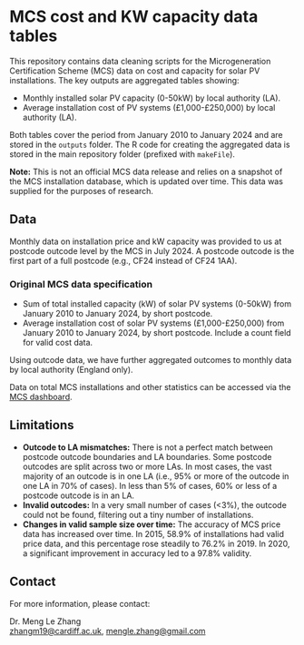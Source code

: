 # MCS cost and KW capacity data tables

This repository contains data cleaning scripts for the Microgeneration Certification Scheme (MCS) data on cost and capacity for solar PV installations. The key outputs are aggregated tables showing:

- Monthly installed solar PV capacity (0-50kW) by local authority (LA).
- Average installation cost of PV systems (£1,000-£250,000) by local authority (LA).

Both tables cover the period from January 2010 to January 2024 and are stored in the `outputs` folder. The R code for creating the aggregated data is stored in the main repository folder (prefixed with `makeFile`).

**Note:** This is not an official MCS data release and relies on a snapshot of the MCS installation database, which is updated over time. This data was supplied for the purposes of research.

## Data

Monthly data on installation price and kW capacity was provided to us at postcode outcode level by the MCS in July 2024. A postcode outcode is the first part of a full postcode (e.g., CF24 instead of CF24 1AA).

### Original MCS data specification
- Sum of total installed capacity (kW) of solar PV systems (0-50kW) from January 2010 to January 2024, by short postcode.
- Average installation cost of solar PV systems (£1,000-£250,000) from January 2010 to January 2024, by short postcode. Include a count field for valid cost data.

Using outcode data, we have further aggregated outcomes to monthly data by local authority (England only).

Data on total MCS installations and other statistics can be accessed via the [MCS dashboard](https://mcscertified.com/about-the-mcs-data-dashboard/).

## Limitations

- **Outcode to LA mismatches:** There is not a perfect match between postcode outcode boundaries and LA boundaries. Some postcode outcodes are split across two or more LAs. In most cases, the vast majority of an outcode is in one LA (i.e., 95% or more of the outcode in one LA in 70% of cases). In less than 5% of cases, 60% or less of a postcode outcode is in an LA.
- **Invalid outcodes:** In a very small number of cases (<3%), the outcode could not be found, filtering out a tiny number of installations.
- **Changes in valid sample size over time:** The accuracy of MCS price data has increased over time. In 2015, 58.9% of installations had valid price data, and this percentage rose steadily to 76.2% in 2019. In 2020, a significant improvement in accuracy led to a 97.8% validity.

## Contact

For more information, please contact:

Dr. Meng Le Zhang  
[zhangm19@cardiff.ac.uk](mailto:zhangm19@cardiff.ac.uk), [mengle.zhang@gmail.com](mailto:mengle.zhang@gmail.com)


